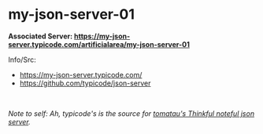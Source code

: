 # my-json-server-01

**Associated Server:
https://my-json-server.typicode.com/artificialarea/my-json-server-01**

Info/Src:
* https://my-json-server.typicode.com/
* https://github.com/typicode/json-server

<br />

_Note to self: Ah, typicode's is the source for [tomatau's Thinkful noteful json server](https://github.com/tomatau/noteful-json-server)._
